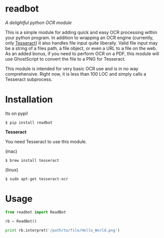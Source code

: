 readbot
=======

*A delightful python OCR module*

This is a simple module for adding quick and easy OCR processing within your python program. In addition to wrapping an OCR engine (currently, only [Tesseract](http://code.google.com/p/tesseract-ocr/)) it also handles file input quite liberally. Valid file input may be a string of a files path, a file object, or even a URL to a file on the web. As an added bonus, if you need to perform OCR on a PDF, this module will use GhostScript to convert the file to a PNG for Tesseract.

This module is intended for very basic OCR use and is in no way comprehensive. Right now, it is less than 100 LOC and simply calls a Tesseract subprocess.

Installation
============

Its on pypi!

```shell
$ pip install readbot
```

**Tesseract**

You need Tesseract to use this module.

(mac)
```shell
$ brew install tesseract
```

(linux)
```shell
$ sudo apt-get tesseract-ocr
```

Usage
=====

```python
from readbot import ReadBot

rb = ReadBot()

print rb.interpret('/path/to/file/Hello_World.png')
```


